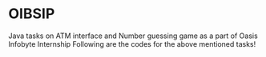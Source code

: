 # OIBSIP
Java tasks on ATM interface and Number guessing game as a part of Oasis Infobyte Internship
Following are the codes for the above mentioned tasks!
